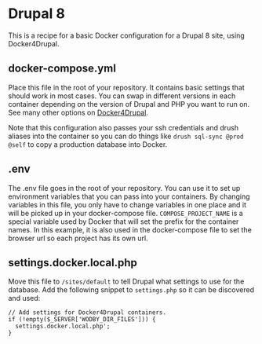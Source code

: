 # Drupal 8

This is a recipe for a basic Docker configuration for a Drupal 8 site, using Docker4Drupal.

## docker-compose.yml
Place this file in the root of your repository. It contains basic settings that should work in most cases. You can swap in different versions in each container depending on the version of Drupal and PHP you want to run on. See many other options on [Docker4Drupal](https://github.com/wodby/docker4drupal/blob/master/docker-compose.yml).

Note that this configuration also passes your ssh credentials and drush aliases into the container so you can do things like `drush sql-sync @prod @self` to copy a production database into Docker.

## .env
The .env file goes in the root of your repository. You can use it to set up environment variables that you can pass into your containers. By changing variables in this file, you only have to change variables in one place and it will be picked up in your docker-compose file. `COMPOSE_PROJECT_NAME` is a special variable used by Docker that will set the prefix for the container names. In this example, it is also used in the docker-compose file to set the browser url so each project has its own url.

## settings.docker.local.php
Move this file to `/sites/default` to tell Drupal what settings to use for the database. Add the following snippet to `settings.php` so it can be discovered and used:

```
// Add settings for Docker4Drupal containers.
if (!empty($_SERVER['WODBY_DIR_FILES'])) {
  settings.docker.local.php';
}
```
